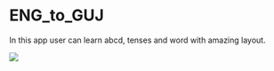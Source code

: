 # ENG_to_GUJ
In this app user can learn abcd, tenses and word with amazing layout.

![](GUJ_to_ENG/1(1).png)
